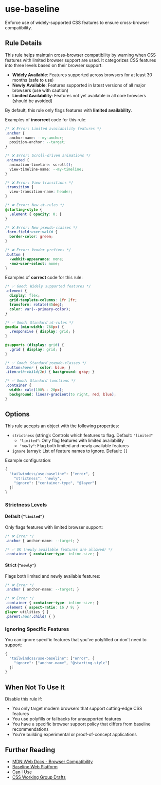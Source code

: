 # use-baseline

Enforce use of widely-supported CSS features to ensure cross-browser compatibility.

## Rule Details

This rule helps maintain cross-browser compatibility by warning when CSS
features with limited browser support are used. It categorizes CSS features
into three levels based on their browser support:

- **Widely Available**: Features supported across browsers for at least 30
  months (safe to use)
- **Newly Available**: Features supported in latest versions of all major
  browsers (use with caution)
- **Limited Availability**: Features not yet available in all core browsers
  (should be avoided)

By default, this rule only flags features with **limited availability**.

Examples of **incorrect** code for this rule:

```css
/* ❌ Error: Limited availability features */
.anchor {
  anchor-name: --my-anchor;
  position-anchor: --target;
}

/* ❌ Error: Scroll-driven animations */
.animated {
  animation-timeline: scroll();
  view-timeline-name: --my-timeline;
}

/* ❌ Error: View transitions */
.transition {
  view-transition-name: header;
}

/* ❌ Error: New at-rules */
@starting-style {
  .element { opacity: 0; }
}

/* ❌ Error: New pseudo-classes */
.form-field:user-valid {
  border-color: green;
}

/* ❌ Error: Vendor prefixes */
.button {
  -webkit-appearance: none;
  -moz-user-select: none;
}
```

Examples of **correct** code for this rule:

```css
/* ✅ Good: Widely supported features */
.element {
  display: flex;
  grid-template-columns: 1fr 2fr;
  transform: rotate(45deg);
  color: var(--primary-color);
}

/* ✅ Good: Standard at-rules */
@media (min-width: 768px) {
  .responsive { display: grid; }
}

@supports (display: grid) {
  .grid { display: grid; }
}

/* ✅ Good: Standard pseudo-classes */
.button:hover { color: blue; }
.item:nth-child(2n) { background: gray; }

/* ✅ Good: Standard functions */
.container {
  width: calc(100% - 20px);
  background: linear-gradient(to right, red, blue);
}
```

## Options

This rule accepts an object with the following properties:

- `strictness` (string): Controls which features to flag. Default: `"limited"`
  - `"limited"`: Only flag features with limited availability
  - `"newly"`: Flag both limited and newly available features
- `ignore` (array): List of feature names to ignore. Default: `[]`

Example configuration:

```js
{
  "tailwindcss/use-baseline": ["error", {
    "strictness": "newly",
    "ignore": ["container-type", "@layer"]
  }]
}
```

### Strictness Levels

#### Default (`"limited"`)

Only flags features with limited browser support:

```css
/* ❌ Error */
.anchor { anchor-name: --target; }

/* ✅ OK (newly available features are allowed) */
.container { container-type: inline-size; }
```

#### Strict (`"newly"`)

Flags both limited and newly available features:

```css
/* ❌ Error */
.anchor { anchor-name: --target; }

/* ❌ Error */
.container { container-type: inline-size; }
.element { aspect-ratio: 16 / 9; }
@layer utilities { }
.parent:has(.child) { }
```

### Ignoring Specific Features

You can ignore specific features that you've polyfilled or don't need to support:

```js
{
  "tailwindcss/use-baseline": ["error", {
    "ignore": ["anchor-name", "@starting-style"]
  }]
}
```

## When Not To Use It

Disable this rule if:

- You only target modern browsers that support cutting-edge CSS features
- You use polyfills or fallbacks for unsupported features
- You have a specific browser support policy that differs from baseline recommendations
- You're building experimental or proof-of-concept applications

## Further Reading

- [MDN Web Docs - Browser Compatibility](https://developer.mozilla.org/en-US/docs/MDN/Writing_guidelines/Page_structures/Compatibility_tables)
- [Baseline Web Platform](https://web.dev/baseline)
- [Can I Use](https://caniuse.com/)
- [CSS Working Group Drafts](https://drafts.csswg.org/)
